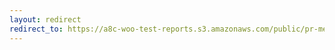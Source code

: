 ```yaml
---
layout: redirect
redirect_to: https://a8c-woo-test-reports.s3.amazonaws.com/public/pr-merge/41880/api/index.html
---
```


